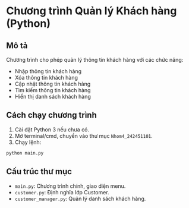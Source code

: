 # Chương trình Quản lý Khách hàng (Python)

## Mô tả
Chương trình cho phép quản lý thông tin khách hàng với các chức năng:
- Nhập thông tin khách hàng
- Xóa thông tin khách hàng
- Cập nhật thông tin khách hàng
- Tìm kiếm thông tin khách hàng
- Hiển thị danh sách khách hàng

## Cách chạy chương trình
1. Cài đặt Python 3 nếu chưa có.
2. Mở terminal/cmd, chuyển vào thư mục `Nhom4_242451101`.
3. Chạy lệnh:

```bash
python main.py
```

## Cấu trúc thư mục
- `main.py`: Chương trình chính, giao diện menu.
- `customer.py`: Định nghĩa lớp Customer.
- `customer_manager.py`: Quản lý danh sách khách hàng. 